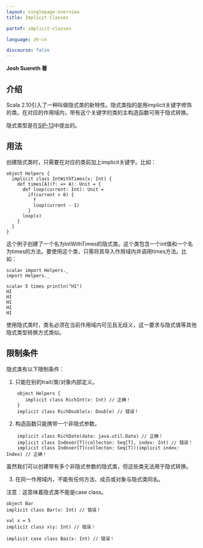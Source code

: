 ```yaml
---
layout: singlepage-overview
title: Implicit Classes

partof: implicit-classes

language: zh-cn

discourse: false
---
```


**Josh Suereth 著**

## 介绍

Scala 2.10引入了一种叫做隐式类的新特性。隐式类指的是用implicit关键字修饰的类。在对应的作用域内，带有这个关键字的类的主构造函数可用于隐式转换。

隐式类型是在[SIP-13](http://docs.scala-lang.org/sips/pending/implicit-classes.html)中提出的。

## 用法

创建隐式类时，只需要在对应的类前加上implicit关键字。比如：

    object Helpers {
      implicit class IntWithTimes(x: Int) {
        def times[A](f: => A): Unit = {
          def loop(current: Int): Unit =
            if(current > 0) {
              f
              loop(current - 1)
            }
          loop(x)
        }
      }
    }

这个例子创建了一个名为IntWithTimes的隐式类。这个类包含一个int值和一个名为times的方法。要使用这个类，只需将其导入作用域内并调用times方法。比如：

    scala> import Helpers._
    import Helpers._

    scala> 5 times println("HI")
    HI
    HI
    HI
    HI
    HI

使用隐式类时，类名必须在当前作用域内可见且无歧义，这一要求与隐式值等其他隐式类型转换方式类似。

## 限制条件

隐式类有以下限制条件：

1. 只能在别的trait/类/对象内部定义。

````
    object Helpers {
       implicit class RichInt(x: Int) // 正确！
    }
    implicit class RichDouble(x: Double) // 错误！
````

2. 构造函数只能携带一个非隐式参数。
````
    implicit class RichDate(date: java.util.Date) // 正确！
    implicit class Indexer[T](collecton: Seq[T], index: Int) // 错误！
    implicit class Indexer[T](collecton: Seq[T])(implicit index: Index) // 正确！
````

虽然我们可以创建带有多个非隐式参数的隐式类，但这些类无法用于隐式转换。

3. 在同一作用域内，不能有任何方法、成员或对象与隐式类同名。

注意：这意味着隐式类不能是case class。

    object Bar
    implicit class Bar(x: Int) // 错误！

    val x = 5
    implicit class x(y: Int) // 错误！

    implicit case class Baz(x: Int) // 错误！

